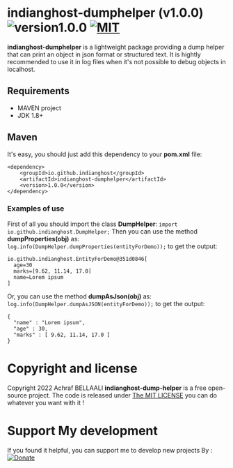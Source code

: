 # indianghost-dumphelper (v1.0.0) ![version1.0.0](https://img.shields.io/badge/version-1.0.0-green.svg) [![MIT](https://img.shields.io/badge/license-MIT-green)](https://github.com/IndianGhost/dump-helper/blob/main/LICENSE)
**indianghost-dumphelper** is a lightweight package providing a dump helper that can print an object in json format or structured text.
It is hightly recommended to use it in log files when it's not possible to debug objects in localhost.

## Requirements
- MAVEN project
- JDK 1.8+

## Maven
It's easy, you should just add this dependency to your **pom.xml** file:
```
<dependency>
    <groupId>io.github.indianghost</groupId>
    <artifactId>indianghost-dumphelper</artifactId>
    <version>1.0.0</version>
</dependency>
```
### Examples of use
First of all you should import the class **DumpHelper**:
`import io.github.indianghost.DumpHelper;`
Then you can use the method **dumpProperties(obj)** as:
`log.info(DumpHelper.dumpProperties(entityForDemo));`
to get the output:
```
io.github.indianghost.EntityForDemo@351d0846[
  age=30
  marks=[9.62, 11.14, 17.0]
  name=Lorem ipsum
]
```

Or, you can use the method **dumpAsJson(obj)** as:
`log.info(DumpHelper.dumpAsJSON(entityForDemo));`
to get the output:
```
{
  "name" : "Lorem ipsum",
  "age" : 30,
  "marks" : [ 9.62, 11.14, 17.0 ]
}
```
# Copyright and license
Copyright 2022 Achraf BELLAALI **indianghost-dump-helper** is a free open-source project. The code is released under [The MIT LICENSE](https://github.com/IndianGhost/dump-helper/blob/main/LICENSE) you can do whatever you want with it !

# Support My development
If you found it helpful, you can support me to develop new projects By :
[![Donate](https://img.shields.io/badge/Donate-PayPal-green.svg)](https://www.paypal.me/achrafbellaali)